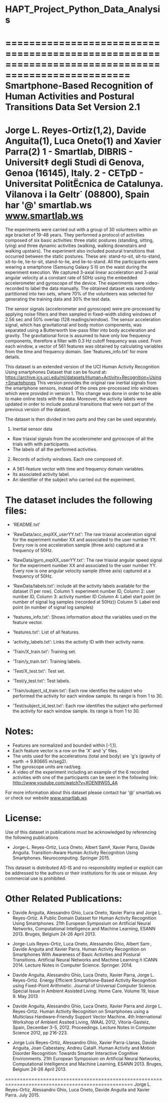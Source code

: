 # HAPT_Project_Python_Data_Analysis

===================================================================================================
Smartphone-Based Recognition of Human Activities and Postural Transitions Data Set
Version 2.1
===================================================================================================
Jorge L. Reyes-Ortiz(1,2), Davide Anguita(1), Luca Oneto(1) and Xavier Parra(2)
1 - Smartlab, DIBRIS - Universit‡  degli Studi di Genova, Genoa (16145), Italy. 
2 - CETpD - Universitat PolitËcnica de Catalunya. Vilanova i la Geltr˙ (08800), Spain
har '@' smartlab.ws 
www.smartlab.ws
===================================================================================================

The experiments were carried out with a group of 30 volunteers within an age bracket of 19-48 years. They performed a protocol of activities composed of six basic activities: three static postures (standing, sitting, lying) and three dynamic activities (walking, walking downstairs and walking upstairs). The experiment also included postural transitions that occurred between the static postures. These are: stand-to-sit, sit-to-stand, sit-to-lie, lie-to-sit, stand-to-lie, and lie-to-stand. All the participants were wearing a smartphone (Samsung Galaxy S II) on the waist during the experiment execution. We captured 3-axial linear acceleration and 3-axial angular velocity at a constant rate of 50Hz using the embedded accelerometer and gyroscope of the device. The experiments were video-recorded to label the data manually. The obtained dataset was randomly partitioned into two sets, where 70% of the volunteers was selected for generating the training data and 30% the test data. 

The sensor signals (accelerometer and gyroscope) were pre-processed by applying noise filters and then sampled in fixed-width sliding windows of 2.56 sec and 50% overlap (128 readings/window). The sensor acceleration signal, which has gravitational and body motion components, was separated using a Butterworth low-pass filter into body acceleration and gravity. The gravitational force is assumed to have only low frequency components, therefore a filter with 0.3 Hz cutoff frequency was used. From each window, a vector of 561 features was obtained by calculating variables from the time and frequency domain. See 'features_info.txt' for more details. 

This dataset is an extended version of the UCI Human Activity Recognition Using smartphones Dataset that can be found at: https://archive.ics.uci.edu/ml/datasets/Human+Activity+Recognition+Using+Smartphones
This version provides the original raw inertial signals from the smartphone sensors, instead of the ones pre-processed into windows which were provided in version 1. This change was done in order to be able to make online tests with the data. Moreover, the activity labels were updated in order to include postural transitions that were not part of the previous version of the dataset. 

The dataset is then divided in two parts and they can be used separately.  

1. Inertial sensor data 
- Raw triaxial signals from the accelerometer and gyroscope of all the trials with with participants. 
- The labels of all the performed activities.
  
2. Records of activity windows. Each one composed of:
- A 561-feature vector with time and frequency domain variables. 
- Its associated activity label. 
- An identifier of the subject who carried out the experiment.


The dataset includes the following files:
=========================================

- 'README.txt'

- 'RawData/acc_expXX_userYY.txt': The raw triaxial acceleration signal for the experiment number XX and associated to the user number YY. Every row is one acceleration sample (three axis) captured at a frequency of 50Hz. 

- 'RawData/gyro_expXX_userYY.txt': The raw triaxial angular speed signal for the experiment number XX and associated to the user number YY. Every row is one angular velocity sample (three axis) captured at a frequency of 50Hz. 

- 'RawData/labels.txt': include all the activity labels available for the dataset (1 per row). 
   Column 1: experiment number ID, 
   Column 2: user number ID, 
   Column 3: activity number ID 
   Column 4: Label start point (in number of signal log samples (recorded at 50Hz))
   Column 5: Label end point (in number of signal log samples)

- 'features_info.txt': Shows information about the variables used on the feature vector.

- 'features.txt': List of all features.

- 'activity_labels.txt': Links the activity ID with their activity name.

- 'Train/X_train.txt': Training set.

- 'Train/y_train.txt': Training labels.

- 'Test/X_test.txt': Test set.

- 'Test/y_test.txt': Test labels.

- 'Train/subject_id_train.txt': Each row identifies the subject who performed the activity for each window sample. Its range is from 1 to 30. 

- 'Test/subject_id_test.txt': Each row identifies the subject who performed the activity for each window sample. Its range is from 1 to 30. 


Notes: 
======
- Features are normalized and bounded within [-1,1].
- Each feature vector is a row on the 'X' and 'y' files.
- The units used for the accelerations (total and body) are 'g's (gravity of earth -> 9.80665 m/seg2).
- The gyroscope units are rad/seg.
- A video of the experiment including an example of the 6 recorded activities with one of the participants can be seen in the following link: http://www.youtube.com/watch?v=XOEN9W05_4A

For more information about this dataset please contact har '@' smartlab.ws or check our website www.smartlab.ws


License:
========
Use of this dataset in publications must be acknowledged by referencing the following publications

- Jorge-L. Reyes-Ortiz, Luca Oneto, Albert Sam‡, Xavier Parra, Davide Anguita. Transition-Aware Human Activity Recognition Using Smartphones. Neurocomputing. Springer 2015.

This dataset is distributed AS-IS and no responsibility implied or explicit can be addressed to the authors or their institutions for its use or misuse. Any commercial use is prohibited.


Other Related Publications:
===========================

- Davide Anguita, Alessandro Ghio, Luca Oneto, Xavier Parra and Jorge L. Reyes-Ortiz. A Public Domain Dataset for Human Activity Recognition Using Smartphones. 21th European Symposium on Artificial Neural Networks, Computational Intelligence and Machine Learning, ESANN 2013. Bruges, Belgium 24-26 April 2013. 

- Jorge-Luis Reyes-Ortiz, Luca Oneto, Alessandro Ghio, Albert Sam·, Davide Anguita and Xavier Parra. Human Activity Recognition on Smartphones With Awareness of Basic Activities and Postural Transitions. Artificial Neural Networks and Machine Learning ñ ICANN 2014. Lecture Notes in Computer Science. Springer. 2014.

- Davide Anguita, Alessandro Ghio, Luca Oneto, Xavier Parra, Jorge L. Reyes-Ortiz. Energy Efficient Smartphone-Based Activity Recognition using Fixed-Point Arithmetic. Journal of Universal Computer Science. Special Issue in Ambient Assisted Living: Home Care.   Volume 19, Issue 9. May 2013

- Davide Anguita, Alessandro Ghio, Luca Oneto, Xavier Parra and Jorge L. Reyes-Ortiz. Human Activity Recognition on Smartphones using a Multiclass Hardware-Friendly Support Vector Machine. 4th International Workshop of Ambient Assited Living, IWAAL 2012, Vitoria-Gasteiz, Spain, December 3-5, 2012. Proceedings. Lecture Notes in Computer Science 2012, pp 216-223. 

- Jorge Luis Reyes-Ortiz, Alessandro Ghio, Xavier Parra-Llanas, Davide Anguita, Joan Cabestany, Andreu Catal‡. Human Activity and Motion Disorder Recognition: Towards Smarter Interactive Cognitive Environments. 21th European Symposium on Artificial Neural Networks, Computational Intelligence and Machine Learning, ESANN 2013. Bruges, Belgium 24-26 April 2013.  

==================================================================================================
Jorge L. Reyes-Ortiz, Alessandro Ghio, Luca Oneto, Davide Anguita and Xavier Parra. July 2015.

